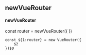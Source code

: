## newVueRouter
#### newVueRouter
const router = newVueRouter({ })
```
const ${1:router} = new VueRouter({
	$2
})$0
```